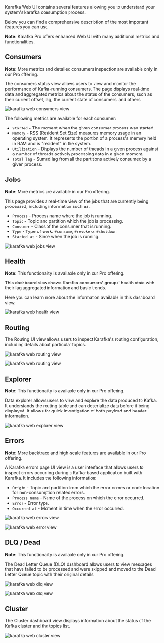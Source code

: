Karafka Web UI contains several features allowing you to understand your system's karafka consumption process.

Below you can find a comprehensive description of the most important features you can use.

**Note**: Karafka Pro offers enhanced Web UI with many additional metrics and functionalities.

## Consumers

**Note**: More metrics and detailed consumers inspection are available only in our Pro offering.

The consumers status view allows users to view and monitor the performance of Kafka-running consumers. The page displays real-time data and aggregated metrics about the status of the consumers, such as their current offset, lag, the current state of consumers, and others.

![karafka web consumers view](https://raw.githubusercontent.com/karafka/misc/master/printscreens/web-ui/consumers.png)

The following metrics are available for each consumer:

- `Started` - The moment when the given consumer process was started.
- `Memory` - RSS (Resident Set Size) measures memory usage in an operating system. It represents the portion of a process's memory held in RAM and is "resident" in the system.
- `Utilization` - Displays the number of threads in a given process against a number of threads actively processing data in a given moment.
- `Total lag` - Sumed lag from all the partitions actively consumed by a given process.

## Jobs

**Note**: More metrics are available in our Pro offering.

This page provides a real-time view of the jobs that are currently being processed, including information such as:

- `Process` - Process name where the job is running.
- `Topic` - Topic and partition which the job is processing.
- `Consumer` - Class of the consumer that is running.
- `Type` - Type of work: `#consume`, `#revoke` or `#shutdown`
- `Started at` - Since when the job is running.

![karafka web jobs view](https://raw.githubusercontent.com/karafka/misc/master/printscreens/web-ui/jobs.png)

## Health

**Note**: This functionality is available only in our Pro offering.

This dashboard view shows Karafka consumers' groups' health state with their lag aggregated information and basic trends.

Here you can learn more about the information available in this dashboard view.

![karafka web health view](https://raw.githubusercontent.com/karafka/misc/master/printscreens/web-ui/health.png)

## Routing

The Routing UI view allows users to inspect Karafka's routing configuration, including details about particular topics.

![karafka web routing view](https://raw.githubusercontent.com/karafka/misc/master/printscreens/web-ui/routing1.png)

![karafka web routing view](https://raw.githubusercontent.com/karafka/misc/master/printscreens/web-ui/routing2.png)

## Explorer

**Note**: This functionality is available only in our Pro offering.

Data explorer allows users to view and explore the data produced to Kafka. It understands the routing table and can deserialize data before it being displayed. It allows for quick investigation of both payload and header information.  

![karafka web explorer view](https://raw.githubusercontent.com/karafka/misc/master/printscreens/web-ui/explorer3.png)

## Errors

**Note**: More backtrace and high-scale features are available in our Pro offering.

A Karafka errors page UI view is a user interface that allows users to inspect errors occurring during a Kafka-based application built with Karafka. It includes the following information:

- `Origin` - Topic and partition from which the error comes or code location for non-consumption related errors.
- `Process name` - Name of the process on which the error occurred.
- `Error` - Error type.
- `Occurred at` - Moment in time when the error occurred.

![karafka web errors view](https://raw.githubusercontent.com/karafka/misc/master/printscreens/web-ui/errors1.png)

![karafka web error view](https://raw.githubusercontent.com/karafka/misc/master/printscreens/web-ui/errors2.png)

## DLQ / Dead

**Note**: This functionality is available only in our Pro offering.

The Dead Letter Queue (DLQ) dashboard allows users to view messages that have failed to be processed and were skipped and moved to the Dead Letter Queue topic with their original details.

![karafka web dlq view](https://raw.githubusercontent.com/karafka/misc/master/printscreens/web-ui/dlq1.png)

![karafka web dlq view](https://raw.githubusercontent.com/karafka/misc/master/printscreens/web-ui/dlq2.png)

## Cluster

The Cluster dashboard view displays information about the status of the Kafka cluster and the topics list.

![karafka web cluster view](https://raw.githubusercontent.com/karafka/misc/master/printscreens/web-ui/cluster1.png)
